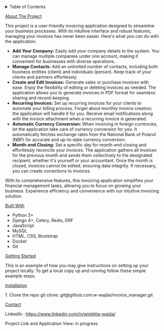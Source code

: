<!-- TABLE OF CONTENTS -->
<details>
  <summary>Table of Contents</summary>
  <ol>
    <li>
      <a href="#about-the-project">About The Project</a>
      <ul>
        <li><a href="#built-with">Built With</a></li>
      </ul>
    </li>
    <li>
      <a href="#getting-started">Getting Started</a>
      <ul>
        <li><a href="#installation">Installation</a></li>
      </ul>
    </li>
    <li><a href="#applicationview">Application View</a></li>
    <li><a href="#contact">Contact</a></li>
  </ol>
</details>


<!-- ABOUT THE PROJECT -->
<u>About The Project</u>
<p>This project is a user-friendly invoicing application designed to streamline your business processes. 
With its intuitive interface and robust features, managing your invoices has never been easier. 
Here's what you can do with the application:
</p>

<ul>
    <li>
        <b>Add Your Company:</b> Easily add your company details to the system. 
        You can manage multiple companies under one account, making it convenient for businesses with diverse operations.
    </li>
    <li>
        <b>Manage Contacts:</b> Add an unlimited number of contacts, including both business entities (client) and individuals (person). 
        Keep track of your clients and partners effortlessly.
    </li>
    <li>
        <b>Create and Edit Invoices:</b> Generate sales or purchase invoices with ease. 
        Enjoy the flexibility of editing or deleting invoices as needed. 
        The application allows you to generate invoices in PDF format for seamless sharing and record-keeping.
    </li>
    <li>
        <b>Recurring Invoices:</b> Set up recurring invoices for your clients to automate your billing process. 
        Forget about monthly invoice creation; the application will handle it for you. 
        Receive email notifications along with the invoice attachment when a recurring invoice is generated.
    </li>
    <li>
        <b>Automatic Currency Conversion:</b> When invoicing in foreign currencies, let the application take care of currency conversion for you.
        It automatically fetches exchange rates from the National Bank of Poland (NBP) for accurate and up-to-date currency conversion.
    </li>
    <li>
        <b>Month-end Closing:</b> Set a specific day for month-end closing and effortlessly reconcile your invoices. 
        The application gathers all invoices for the previous month and sends them collectively to the designated recipient, whether it's yourself or your accountant. 
        Once the month is closed, invoices cannot be edited, ensuring data integrity. If necessary, you can create corrections to invoices.
    </li>
</ul>

<p>
    With its comprehensive features, this invoicing application simplifies your financial management tasks, allowing you to focus on growing your business. 
    Experience efficiency and convenience with our intuitive invoicing solution.
</p>

<!-- BUILT WITH -->
<u>Built With</u>
<ul>
<li>Python 3+</li>
<li>Django 4+, Celery, Redis, DRF</li>
<li>JavaScript</li>
<li>MySQL</li>
<li>HTML, CSS, Bootstrap</li>
<li>Docker</li>
<li>Git</li>
</ul>


<!-- GETTING STARTED -->
<u>Getting Started</u>
<p>This is an example of how you may give instructions on setting up your project locally.
To get a local copy up and running follow these simple example steps.</p>


<!-- INSTALLATION -->
<u>Installation</u>
<p>1. Clone the repo git clone: git@github.com:w-wajda/invoice_manager.git</p>

<!-- CONTACT -->
<u>Contact</u>

LinkedIn : https://www.linkedin.com/in/wioletta-wajda/

Project Link and Application View: in progress





